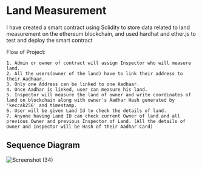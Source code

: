 
# Land Measurement 

I have created a smart contract using Solidity to store data related to land measurement on the ethereum blockchain, and used hardhat 
and ether.js to test and deploy the smart contract

Flow of Project:

```shell
1. Admin or owner of contract will assign Inspector who will measure land.
2. All the users(owner of the land) have to link their address to their Aadhaar.
3. Only one Address can be linked to one Aadhaar.
4. Once Aadhar is linked, user can measure his land.
5. Inspector will measure the land of owner and write coordinates of land on blockchain along with owner's Aadhar Hash generated by 'keccak256' and timestamp.
6. User will be given Land Id to check the details of land.
7. Anyone having Land ID can check current Owner of land and all previous Owner and previous Inspector of Land. (All the details of Owner and Inspector will be Hash of their Aadhar Card)
```


## Sequence Diagram

![Screenshot (34)](https://user-images.githubusercontent.com/102033829/228843924-90225a83-edf3-4df7-8843-43a53f206e69.png)


